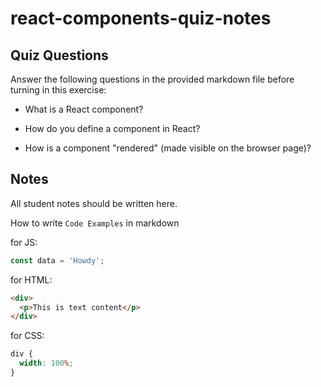 # react-components-quiz-notes

## Quiz Questions

Answer the following questions in the provided markdown file before turning in this exercise:

- What is a React component?

- How do you define a component in React?

- How is a component "rendered" (made visible on the browser page)?

## Notes

All student notes should be written here.

How to write `Code Examples` in markdown

for JS:

```javascript
const data = 'Howdy';
```

for HTML:

```html
<div>
  <p>This is text content</p>
</div>
```

for CSS:

```css
div {
  width: 100%;
}
```
